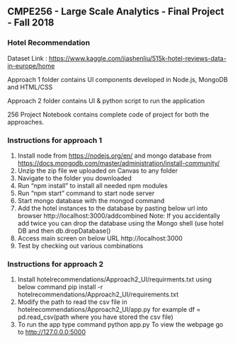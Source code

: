 ## CMPE256 - Large Scale Analytics - Final Project - Fall 2018

### Hotel Recommendation

Dataset Link : https://www.kaggle.com/jiashenliu/515k-hotel-reviews-data-in-europe/home 

Approach 1 folder contains UI components developed in Node.js, MongoDB and HTML/CSS

Approach 2 folder contains UI & python script to run the application

256 Project Notebook contains complete code of project for both the approaches.


### Instructions for approach 1

1.	Install node from https://nodejs.org/en/ and mongo database from https://docs.mongodb.com/master/administration/install-community/
2.	Unzip the zip file we uploaded on Canvas to any folder
3.	Navigate to the folder you downloaded
4.	Run “npm install” to install all needed npm modules
5.	Run “npm start” command to start node server
6.	Start mongo database with the mongod command
7.	Add the hotel instances to the database by pasting below url into browser 
	http://localhost:3000/addcombined
  Note: If you accidentally add twice you can drop the database using the Mongo shell (use hotel DB and then db.dropDatabase()
8.	Access main screen on below URL
	http://localhost:3000
9.	Test by checking out various combinations


### Instructions for approach 2

1. Install hotelrecommendations/Approach2_UI/requirments.txt using below command
   pip install -r hotelrecommendations/Approach2_UI/requirements.txt
2. Modify the path to read the csv file in hotelrecommendations/Approach2_UI/app.py
   for example df = pd.read_csv(path where you have stored the csv file)
3. To run the app type command
   python app.py
   To view the webpage go to http://127.0.0.0:5000
